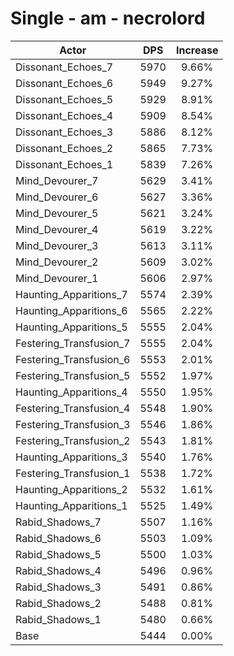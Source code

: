 # Single - am - necrolord
| Actor | DPS | Increase |
|---|:---:|:---:|
|Dissonant_Echoes_7|5970|9.66%|
|Dissonant_Echoes_6|5949|9.27%|
|Dissonant_Echoes_5|5929|8.91%|
|Dissonant_Echoes_4|5909|8.54%|
|Dissonant_Echoes_3|5886|8.12%|
|Dissonant_Echoes_2|5865|7.73%|
|Dissonant_Echoes_1|5839|7.26%|
|Mind_Devourer_7|5629|3.41%|
|Mind_Devourer_6|5627|3.36%|
|Mind_Devourer_5|5621|3.24%|
|Mind_Devourer_4|5619|3.22%|
|Mind_Devourer_3|5613|3.11%|
|Mind_Devourer_2|5609|3.02%|
|Mind_Devourer_1|5606|2.97%|
|Haunting_Apparitions_7|5574|2.39%|
|Haunting_Apparitions_6|5565|2.22%|
|Haunting_Apparitions_5|5555|2.04%|
|Festering_Transfusion_7|5555|2.04%|
|Festering_Transfusion_6|5553|2.01%|
|Festering_Transfusion_5|5552|1.97%|
|Haunting_Apparitions_4|5550|1.95%|
|Festering_Transfusion_4|5548|1.90%|
|Festering_Transfusion_3|5546|1.86%|
|Festering_Transfusion_2|5543|1.81%|
|Haunting_Apparitions_3|5540|1.76%|
|Festering_Transfusion_1|5538|1.72%|
|Haunting_Apparitions_2|5532|1.61%|
|Haunting_Apparitions_1|5525|1.49%|
|Rabid_Shadows_7|5507|1.16%|
|Rabid_Shadows_6|5503|1.09%|
|Rabid_Shadows_5|5500|1.03%|
|Rabid_Shadows_4|5496|0.96%|
|Rabid_Shadows_3|5491|0.86%|
|Rabid_Shadows_2|5488|0.81%|
|Rabid_Shadows_1|5480|0.66%|
|Base|5444|0.00%|
